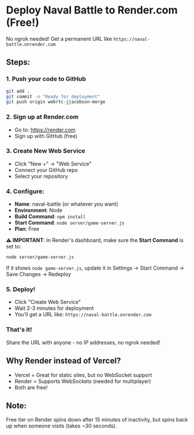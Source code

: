 # Deploy Naval Battle to Render.com (Free!)

No ngrok needed! Get a permanent URL like `https://naval-battle.onrender.com`

## Steps:

### 1. Push your code to GitHub
```bash
git add .
git commit -m "Ready for deployment"
git push origin webrtc-jjacobson-merge
```

### 2. Sign up at Render.com
- Go to: https://render.com
- Sign up with GitHub (free)

### 3. Create New Web Service
- Click "New +" → "Web Service"
- Connect your GitHub repo
- Select your repository

### 4. Configure:
- **Name**: naval-battle (or whatever you want)
- **Environment**: Node
- **Build Command**: `npm install`
- **Start Command**: `node server/game-server.js`
- **Plan**: Free

**⚠️ IMPORTANT**: In Render's dashboard, make sure the **Start Command** is set to:
```
node server/game-server.js
```

If it shows `node game-server.js`, update it in Settings → Start Command → Save Changes → Redeploy

### 5. Deploy!
- Click "Create Web Service"
- Wait 2-3 minutes for deployment
- You'll get a URL like: `https://naval-battle.onrender.com`

### That's it! 
Share the URL with anyone - no IP addresses, no ngrok needed!

## Why Render instead of Vercel?
- Vercel = Great for static sites, but no WebSocket support
- Render = Supports WebSockets (needed for multiplayer)
- Both are free!

## Note:
Free tier on Render spins down after 15 minutes of inactivity, but spins back up when someone visits (takes ~30 seconds).